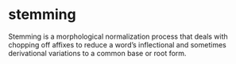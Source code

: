 # stemming
Stemming is a morphological normalization process that deals with chopping off affixes to reduce a word’s inflectional and sometimes derivational variations to a common base or root form.
